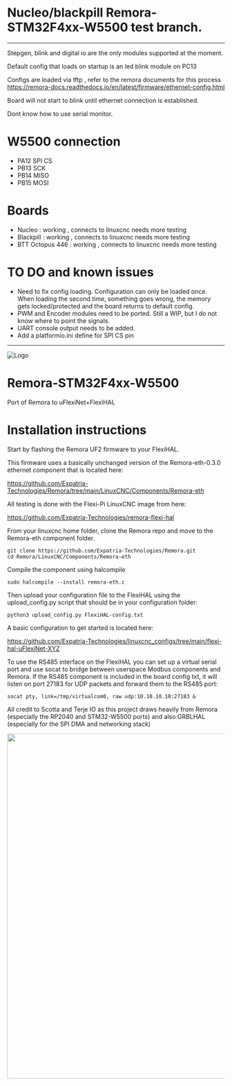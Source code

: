 # Nucleo/blackpill Remora-STM32F4xx-W5500 test branch. 
------------------------------------------

Stepgen, blink and digital io are the only modules supported at the moment. 

Default config that loads on startup is an led blink module on PC13

Configs are loaded via tftp , refer to the remora documents for this process
https://remora-docs.readthedocs.io/en/latest/firmware/ethernet-config.html

Board will not start to blink until ethernet connection is established. 

Dont know how to use serial monitor. 

# W5500 connection


 - PA12 SPI CS
 - PB13 SCK
 - PB14  MISO
 - PB15 MOSI


# Boards
- Nucleo : working , connects to linuxcnc needs more testing
- Blackpill : working , connects to linuxcnc needs more testing
- BTT Octopus 446 : working , connects to linuxcnc needs more testing 



# TO DO and known issues

- Need to fix config loading. Configuration can only be loaded once. When loading the second time, something goes wrong, the memory gets locked/protected and the board returns to default config.
- PWM and Encoder modules need to be ported. Still a WIP, but I do not know where to point the signals.
- UART console output needs to be added.
- Add a platformio.ini define for SPI CS pin

------------------------------------------

![Logo](/readme_images/logo_sm.jpg)
# Remora-STM32F4xx-W5500
Port of Remora to uFlexiNet+FlexiHAL

# Installation instructions
Start by flashing the Remora UF2 firmware to your FlexiHAL.

This firmware uses a basically unchanged version of the Remora-eth-0.3.0 ethernet component that is located here:

https://github.com/Expatria-Technologies/Remora/tree/main/LinuxCNC/Components/Remora-eth

All testing is done with the Flexi-Pi LinuxCNC image from here:

https://github.com/Expatria-Technologies/remora-flexi-hal

From your linuxcnc home folder, clone the Remora repo and move to the Remora-eth component folder.
```
git clone https://github.com/Expatria-Technologies/Remora.git
cd Remora/LinuxCNC/Components/Remora-eth
```

Compile the component using halcompile
```
sudo halcompile --install remora-eth.c
```

Then upload your configuration file to the FlexiHAL using the upload_config.py script that should be in your configuration folder:
```
python3 upload_config.py FlexiHAL-config.txt
```
A basic configuration to get started is located here: 

https://github.com/Expatria-Technologies/linuxcnc_configs/tree/main/flexi-hal-uFlexiNet-XYZ

To use the RS485 interface on the FlexiHAL you can set up a virtual serial port and use socat to bridge between userspace Modbus components and Remora.  If the RS485 component is included in the board config txt, it will listen on port 27183 for UDP packets and forward them to the RS485 port:

```
socat pty, link=/tmp/virtualcom0, raw udp:10.10.10.10:27183 &
```

All credit to Scotta and Terje IO as this project draws heavily from Remora (especially the RP2040 and STM32-W5500 ports) and also GRBLHAL (especially for the SPI DMA and networking stack)

<img src="/readme_images/Board_installed.jpg" width="800">
